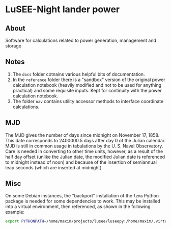 # LuSEE-Night lander power

## About
Software for calculations related to power generation, management and storage

## Notes

1. The `docs` folder cotnains various helpful bits of documentation.
2. In the `reference` folder there is a "sandbox" version of the original power calculation notebook (heavily modified and
not to be used for anything practical) and some requisite inputs. Kept for continuity with the
power calculation notebook.
3. The folder `nav` contains utility accessor methods to interface
coordinate calculations.

## MJD

The MJD gives the number of days since midnight on November 17, 1858. This date corresponds to 2400000.5 days after
day 0 of the Julian calendar. MJD is still in common usage in tabulations by the U. S. Naval Observatory.
Care is needed in converting to other time units, however, as a result of the half day offset (unlike the Julian date,
the modified Julian date is referenced to midnight instead of noon) and because of the insertion of semiannual leap
seconds (which are inserted at midnight).

## Misc

On some Debian instances, the "backport" installation of the `lzma` Python package is needed for
some dependencies to work. This may be installed into a virtual environment, then referenced,
as shown in the following example:

```bash
export PYTHONPATH=/home/maxim/projects/lusee/luseepy:/home/maxim/.virtualenvs/lusee/lib/python3.10/site-packages/backports
```
